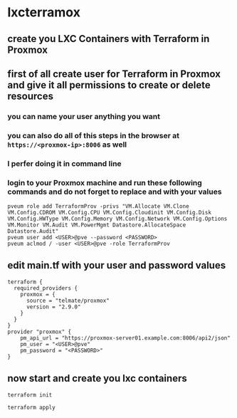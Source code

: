 # lxcterramox
## create you LXC Containers with Terraform in Proxmox
## first of all create user for Terraform in Proxmox and give it all permissions to create or delete resources 
### you can name your user anything you want
### you can also do all of this steps in the browser at ```https://<proxmox-ip>:8006``` as well
### I perfer doing it in command line
### login to your Proxmox machine and run these following commands and do not forget to replace <USER> and <PASSWORD> with your values
```
pveum role add TerraformProv -privs "VM.Allocate VM.Clone VM.Config.CDROM VM.Config.CPU VM.Config.Cloudinit VM.Config.Disk VM.Config.HWType VM.Config.Memory VM.Config.Network VM.Config.Options VM.Monitor VM.Audit VM.PowerMgmt Datastore.AllocateSpace Datastore.Audit"
pveum user add <USER>@pve --password <PASSWORD>
pveum aclmod / -user <USER>@pve -role TerraformProv
```
## edit main.tf with your user and password values
```
terraform {
  required_providers {
    proxmox = {
      source = "telmate/proxmox"
      version = "2.9.0"
    }
  }
}
provider "proxmox" {
    pm_api_url = "https://proxmox-server01.example.com:8006/api2/json"
    pm_user = "<USER>@pve"
    pm_password = "<PASSWORD>"
}
```
## now start and create you lxc containers
```
terraform init
```
```
terraform apply
```
